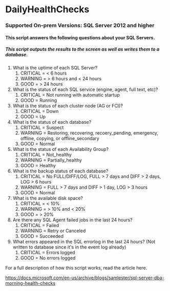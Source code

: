 # DailyHealthChecks

### Supported On-prem Versions: SQL Server 2012 and higher

#### This script answers the following questions about your SQL Servers.
##### This script outputs the results to the screen as well as writes them to a database.

1. What is the uptime of each SQL Server?
   1. CRITICAL = < 6 hours
   2. WARNING  = > 6 hours and < 24 hours
   3. GOOD     = > 24 hours
2. What is the status of each SQL service (engine, agent, full text, etc)?
   1. CRITICAL = Not running with automatic startup
   2. GOOD     = Running
3. What is the status of each cluster node (AG or FCI)?
   1. CRITICAL = Down
   2. GOOD     = Up
4. What is the status of each database?
   1. CRITICAL = Suspect
   2. WARNING  = Restoring, recovering, recoery_pending, emergency, offline, copying, or offline_secondary
   3. GOOD     = Normal
5. What is the status of each Availability Group?
   1. CRITICAL = Not_healthy
   2. WARNING  = Partially_healthy
   3. GOOD     = Healthy
6. What is the backup status of each database?
   1. CRITICAL = No FULL/DIFF/LOG, FULL > 7 days and DIFF > 2 days, LOG > 6 hours
   2. WARNING  = FULL > 7 days and DIFF > 1 day, LOG > 3 hours
   3. GOOD     = Normal
7. What is the available disk space?
   1. CRITICAL = < 10%
   2. WARNING  = > 10% and < 20%
   3. GOOD     = > 20%
8. Are there any SQL Agent failed jobs in the last 24 hours?
   1. CRITICAL = Failed
   2. WARNING  = Retry or Canceled
   3. GOOD     = Succeeded
9. What errors appeared in the SQL errorlog in the last 24 hours?  (Not written to database since it's in the event log already)
   1. CRITICAL = Errors logged
   2. GOOD     = No errors logged

For a full description of how this script works, read the article here.

https://docs.microsoft.com/en-us/archive/blogs/samlester/sql-server-dba-morning-health-checks
